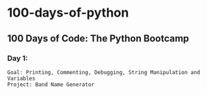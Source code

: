 # 100-days-of-python
## 100 Days of Code: The Python Bootcamp

### Day 1:

    Goal: Printing, Commenting, Debugging, String Manipulation and Variables
    Project: Band Name Generator
